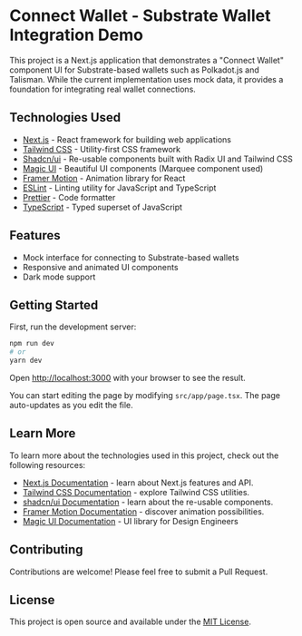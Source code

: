 # Connect Wallet - Substrate Wallet Integration Demo

This project is a Next.js application that demonstrates a "Connect Wallet" component UI for Substrate-based wallets such as Polkadot.js and Talisman. While the current implementation uses mock data, it provides a foundation for integrating real wallet connections.

## Technologies Used

- [Next.js](https://nextjs.org/) - React framework for building web applications
- [Tailwind CSS](https://tailwindcss.com/) - Utility-first CSS framework
- [Shadcn/ui](https://ui.shadcn.com/) - Re-usable components built with Radix UI and Tailwind CSS
- [Magic UI](https://magicui.design) - Beautiful UI components (Marquee component used)
- [Framer Motion](https://www.framer.com/motion/) - Animation library for React
- [ESLint](https://eslint.org/) - Linting utility for JavaScript and TypeScript
- [Prettier](https://prettier.io/) - Code formatter
- [TypeScript](https://www.typescriptlang.org/) - Typed superset of JavaScript

## Features

- Mock interface for connecting to Substrate-based wallets
- Responsive and animated UI components
- Dark mode support

## Getting Started

First, run the development server:

```bash
npm run dev
# or
yarn dev
```

Open [http://localhost:3000](http://localhost:3000) with your browser to see the result.

You can start editing the page by modifying `src/app/page.tsx`. The page auto-updates as you edit the file.

## Learn More

To learn more about the technologies used in this project, check out the following resources:

- [Next.js Documentation](https://nextjs.org/docs) - learn about Next.js features and API.
- [Tailwind CSS Documentation](https://tailwindcss.com/docs) - explore Tailwind CSS utilities.
- [shadcn/ui Documentation](https://ui.shadcn.com/) - learn about the re-usable components.
- [Framer Motion Documentation](https://www.framer.com/motion/) - discover animation possibilities.
- [Magic UI Documentation](https://magicui.design/docs) - UI library for Design Engineers

## Contributing

Contributions are welcome! Please feel free to submit a Pull Request.

## License

This project is open source and available under the [MIT License](LICENSE).
